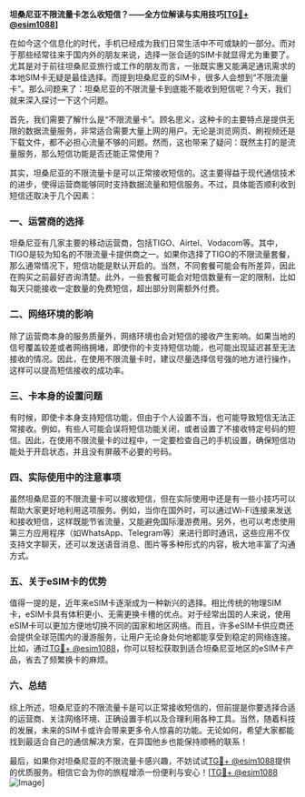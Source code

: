 **坦桑尼亚不限流量卡怎么收短信？——全方位解读与实用技巧[[TG💪+ @esim1088](https://t.me/s/esim1088)]**

在如今这个信息化的时代，手机已经成为我们日常生活中不可或缺的一部分。而对于那些经常往来于国内外的朋友来说，选择一张合适的SIM卡就显得尤为重要了。尤其是对于前往坦桑尼亚旅行或工作的朋友而言，一张既实惠又能满足通讯需求的本地SIM卡无疑是最佳选择。而提到坦桑尼亚的SIM卡，很多人会想到“不限流量卡”。那么问题来了：坦桑尼亚的不限流量卡到底能不能收到短信呢？今天，我们就来深入探讨一下这个问题。

首先，我们需要了解什么是“不限流量卡”。顾名思义，这种卡的主要特点是提供无限的数据流量服务，非常适合需要大量上网的用户。无论是浏览网页、刷视频还是下载文件，都不必担心流量不够的问题。然而，这也带来了疑问：既然主打的是流量服务，那么短信功能是否还能正常使用？

其实，坦桑尼亚的不限流量卡是可以正常接收短信的。这主要得益于现代通信技术的进步，使得运营商能够同时支持数据流量和短信服务。不过，具体能否顺利收到短信还取决于几个因素：

### 一、运营商的选择

坦桑尼亚有几家主要的移动运营商，包括TIGO、Airtel、Vodacom等。其中，TIGO是较为知名的不限流量卡提供商之一。如果你选择了TIGO的不限流量套餐，那么通常情况下，短信功能是默认开启的。当然，不同套餐可能会有所差异，因此在购买之前最好咨询清楚。此外，一些套餐可能会对短信数量有一定的限制，比如每天只能接收一定数量的免费短信，超出部分则需额外付费。

### 二、网络环境的影响

除了运营商本身的服务质量外，网络环境也会对短信的接收产生影响。如果当地的信号覆盖较差或者网络拥堵，即使你的卡支持短信功能，也可能出现延迟甚至无法接收的情况。因此，在使用不限流量卡时，建议尽量选择信号强的地方进行操作，这样可以提高短信接收的成功率。

### 三、卡本身的设置问题

有时候，即使卡本身支持短信功能，但由于个人设置不当，也可能导致短信无法正常接收。例如，有些人可能会误将短信功能关闭，或者设置了不接收特定号码的短信。因此，在使用不限流量卡的过程中，一定要检查自己的手机设置，确保短信功能处于开启状态，并且没有屏蔽不必要的号码。

### 四、实际使用中的注意事项

虽然坦桑尼亚的不限流量卡可以接收短信，但在实际使用中还是有一些小技巧可以帮助大家更好地利用这项服务。例如，当你在国外时，可以通过Wi-Fi连接来发送和接收短信，这样既能节省流量，又能避免国际漫游费用。另外，也可以考虑使用第三方应用程序（如WhatsApp、Telegram等）来进行即时通讯，这些应用不仅支持文字聊天，还可以发送语音消息、图片等多种形式的内容，极大地丰富了沟通方式。

### 五、关于eSIM卡的优势

值得一提的是，近年来eSIM卡逐渐成为一种新兴的选择。相比传统的物理SIM卡，eSIM卡具有体积更小、无需更换卡槽的优点。对于经常出国的人来说，使用eSIM卡可以更加方便地切换不同的国家和地区网络。而且，许多eSIM卡供应商还会提供全球范围内的漫游服务，让用户无论身处何地都能享受到稳定的网络连接。比如，通过[TG💪+ @esim1088](https://t.me/s/esim1088)，你可以轻松获取到适合坦桑尼亚地区的eSIM卡产品，省去了频繁换卡的麻烦。

### 六、总结

综上所述，坦桑尼亚的不限流量卡是可以正常接收短信的，但前提是你要选择合适的运营商、关注网络环境、正确设置手机以及合理利用各种工具。当然，随着科技的发展，未来的SIM卡或许会带来更多令人惊喜的功能。无论如何，希望大家都能找到最适合自己的通信解决方案，在异国他乡也能保持顺畅的联系！

最后，如果你对坦桑尼亚的不限流量卡感兴趣，不妨试试[TG💪+ @esim1088](https://t.me/s/esim1088)提供的优质服务。相信它会为你的旅程增添一份便利与安心！[[TG💪+ @esim1088](https://t.me/s/esim1088) ![Image](https://i.postimg.cc/4NQfJmqS/Snipaste-2025-05-13-00-14-12.png)]